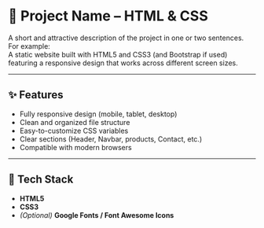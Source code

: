 # 🎨 Project Name – HTML & CSS

A short and attractive description of the project in one or two sentences.  
For example:  
A static website built with HTML5 and CSS3 (and Bootstrap if used) featuring a responsive design that works across different screen sizes.

---


## ✨ Features
- Fully responsive design (mobile, tablet, desktop)
- Clean and organized file structure
- Easy-to-customize CSS variables
- Clear sections (Header, Navbar, products, Contact, etc.)
- Compatible with modern browsers

---

## 🧰 Tech Stack
- **HTML5**
- **CSS3**
- *(Optional)* **Google Fonts / Font Awesome Icons**
